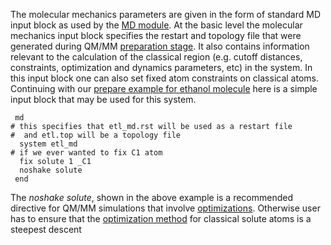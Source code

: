 The molecular mechanics parameters are given in the form of standard MD
input block as used by the [MD module](MD). At
the basic level the molecular mechanics input block specifies the
restart and topology file that were generated during QM/MM [preparation
stage](QMMM_Restart_and_Topology_Files). It also
contains information relevant to the calculation of the classical region
(e.g. cutoff distances, constraints, optimization and dynamics
parameters, etc) in the system. In this input block one can also set
fixed atom constraints on classical atoms. Continuing with our [prepare
example for ethanol
molecule](Qmmm_preparation_basic#example) here is
a simple input block that may be used for this system.
```
 md  
# this specifies that etl_md.rst will be used as a restart file  
#  and etl.top will be a topology file  
  system etl_md  
# if we ever wanted to fix C1 atom   
  fix solute 1 _C1  
  noshake solute  
 end
```
The *noshake solute*, shown in the above example is a recommended
directive for QM/MM simulations that involve
[optimizations](Qmmm_optimization). Otherwise
user has to ensure that the [optimization
method](qmmm_method) for classical solute atoms
is a steepest descent
